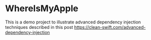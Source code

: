 # WhereIsMyApple
This is a demo project to illustrate advanced dependency injection techniques described in this post https://clean-swift.com/advanced-dependency-injection
